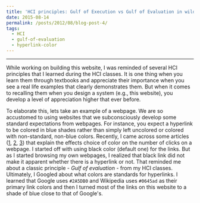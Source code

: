 ```yaml
---
title: 'HCI principles: Gulf of Execution vs Gulf of Evaluation in wild'
date: 2015-08-14
permalink: /posts/2012/08/blog-post-4/
tags:
  - HCI
  - gulf-of-evaluation
  - hyperlink-color
---
```


************************

While working on building this website, I was reminded of several HCI principles that I learned during the HCI classes.
It is one thing when you learn them through textbooks and appreciate their importance when you see a real life examples
that clearly demonstrates them. But when it comes to recalling them when you design a system (e.g., this website), you
develop a level of appreciation higher that ever before.

To elaborate this, lets take an example of a webpage. We are so accustomed to using websites that we subconsciously
develop some standard expectations from webpages. For instance, you expect a hyperlink to be colored in blue shades
rather than simply left uncolored or colored with non-standard, non-blue colors. Recently, I came across some articles
([1](https://gigaom.com/2009/07/09/when-it-comes-to-links-color-matters/),
 [2](https://ux.stackexchange.com/questions/2278/should-hyperlinks-be-blue/),
 [3](https://www.colormatters.com/color-matters-blog/entry/blog-archive/a-color-thats-worth-80000000))
 that explain the effects choice of color on the number of clicks on a webpage. I started off with using black color
 (default one) for the links. But as I started browsing my own webpages, I realized that black link did not make it
 apparent whether there is a hyperlink or not. That reminded me about a classic principle - _Gulf_ _of_ _evaluation_ -
 from my HCI classes. Ultimately, I Googled about what colors are standards for hyperlinks. I learned that Google uses
 `#2A5DB0` and Wikipedia uses `#0645ad` as their primary link colors and then I turned most of the links on this website
 to a shade of blue close to that of Google's.

